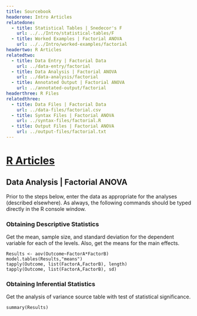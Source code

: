 ```yaml
---
title: Sourcebook
headerone: Intro Articles
relatedone:
  - title: Statistical Tables | Snedecor's F
    url: ../../Intro/statistical-tables/F
  - title: Worked Examples | Factorial ANOVA
    url: ../../Intro/worked-examples/factorial
headertwo: R Articles
relatedtwo:
  - title: Data Entry | Factorial Data
    url: ../data-entry/factorial
  - title: Data Analysis | Factorial ANOVA
    url: ../data-analysis/factorial
  - title: Annotated Output | Factorial ANOVA
    url: ../annotated-output/factorial
headerthree: R Files
relatedthree:
  - title: Data Files | Factorial Data
    url: ../data-files/factorial.csv
  - title: Syntax Files | Factorial ANOVA
    url: ../syntax-files/factorial.R
  - title: Output Files | Factorial ANOVA
    url: ../output-files/factorial.txt
---
```


# [R Articles](../index.md)

## Data Analysis | Factorial ANOVA

Prior to the steps below, enter the data as appropriate for the analyses (described elsewhere). As always, the following commands should be typed directly in the R console window.

### Obtaining Descriptive Statistics

Get the mean, sample size, and standard deviation for the dependent variable for each of the levels. Also, get the means for the main effects.

```{r}
Results <- aov(Outcome~FactorA*FactorB)
model.tables(Results,"means")
tapply(Outcome, list(FactorA,FactorB), length)
tapply(Outcome, list(FactorA,FactorB), sd)
```

### Obtaining Inferential Statistics

Get the analysis of variance source table with test of statistical significance.

```{r}
summary(Results)
```
